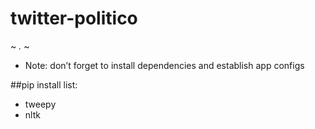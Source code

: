 # twitter-politico
~ *.* ~
- Note: don’t forget to install dependencies and establish app configs

##pip install list:
- tweepy
- nltk

